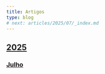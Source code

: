 ```yaml
---
title: Artigos
type: blog
# next: articles/2025/07/_index.md
---
```


## [2025](2025/index)

### [Julho](2025/07/index)
<!-- [página de teste](articles/2025/07/leaf) -->
